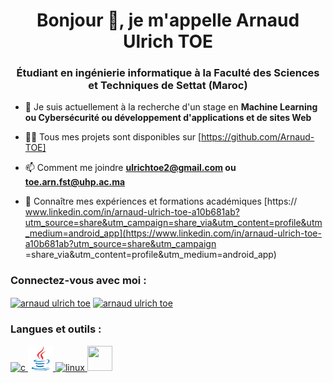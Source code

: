 
<h1 align="center">Bonjour 👋, je m'appelle Arnaud Ulrich TOE</h1>
<h3 align="center">Étudiant en ingénierie informatique à la Faculté des Sciences et Techniques de Settat (Maroc)</h3>

- 🔭 Je suis actuellement à la recherche d'un stage en **Machine Learning ou Cybersécurité ou développement d'applications et de sites Web**

- 👨‍💻 Tous mes projets sont disponibles sur [https://github.com/Arnaud-TOE]

- 📫 Comment me joindre **ulrichtoe2@gmail.com ou toe.arn.fst@uhp.ac.ma**

- 📄 Connaître mes expériences et formations académiques [https:// www.linkedin.com/in/arnaud-ulrich-toe-a10b681ab?utm_source=share&utm_campaign=share_via&utm_content=profile&utm_medium=android_app](https://www.linkedin.com/in/arnaud-ulrich-toe-a10b681ab?utm_source=share&utm_campaign =share_via&utm_content=profile&utm_medium=android_app)

<h3 align="left">Connectez-vous avec moi :</h3>
<p align="left">
<a href="http://www.linkedin.com/in/arnaud-ulrich-toe-a10b681ab?utm_source=share&utm_campaign=share_via&utm_content=profile&utm_medium=android_app" target="blank"><img align="center" src="https://cdn.icon-icons.com/icons2/2429/PNG/512/linkedin_logo_icon_147268.png" alt="arnaud ulrich toe" height="30" width="40" /></a>
<a href="https://www.facebook.com/profile.php?viewas=100000686899395&id=100037537264791" target="blank"> <img align="center" src="https://raw.githubusercontent.com/rahuldkjain/github-profile-readme-generator/master/src/images/icons/Social/facebook.svg" alt="arnaud ulrich toe " height="30" width="40" /></a>
</p>

<h3 align="left">Langues et outils :</h3>
<p align="left"> <a href="https://www.cprogramming.com/" target="_blank" rel="noreferrer"> <img src="https://upload.wikimedia.org/wikipedia/commons/1/18/C_Programming_Language.svg" alt="c" width="40" height="40"/> </a> <a href="https://www.java.com" target="_blank" rel="noreferrer"> <img src="https://raw.githubusercontent.com/devicons/devicon/master/icons/java/java-original.svg" alt="java" width="40" height="40"/> </ a> <a href="https://www.linux.org/" target="_blank" rel="noreferrer"> <img src="https://cdn.icon-icons.com/icons2/1159/PNG/256/linux_81610.png" alt="linux" width="40" height="40"/> </a> <a href="https://www.microsoft.com/en-us/sql-server" target="_blank" rel="noreferrer"> <img src="https://banner2.cleanpng.com/20180611/pur/kisspng-microsoft-sql-server-microsoft-azure-sql-database-5b1f2919b40ab5.5565598815287687937375.jpg" width="40" height="40"/> </a> </p>
